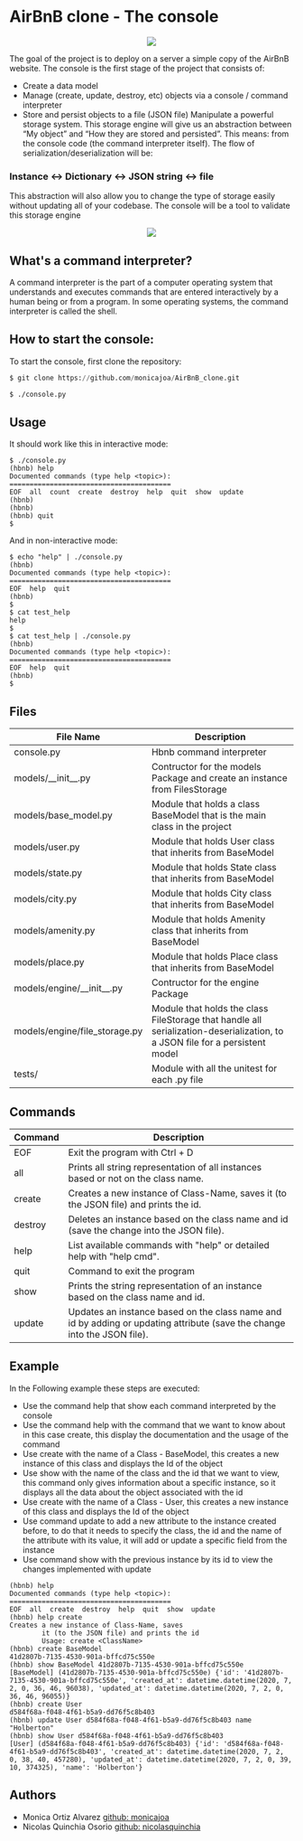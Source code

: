 # AirBnB clone - The console

<p align="center">
<img src="https://holbertonintranet.s3.amazonaws.com/uploads/medias/2018/6/65f4a1dd9c51265f49d0.png?X-Amz-Algorithm=AWS4-HMAC-SHA256&X-Amz-Credential=AKIARDDGGGOUWMNL5ANN%2F20200702%2Fus-east-1%2Fs3%2Faws4_request&X-Amz-Date=20200702T050200Z&X-Amz-Expires=86400&X-Amz-SignedHeaders=host&X-Amz-Signature=ff9702fa25141ec26348e486857da02b84193628be40f0285b4eef00d43edbda">
</p>

The goal of the project is to deploy on a server a simple copy of the AirBnB website.
The console is the first stage of the project that consists of:

- Create a data model
- Manage (create, update, destroy, etc) objects via a console / command interpreter
- Store and persist objects to a file (JSON file)
  Manipulate a powerful storage system. This storage engine will give us an abstraction between “My object” and “How they are stored and persisted”. This means: from the console code (the command interpreter itself). The flow of serialization/deserialization will be:

### Instance <-> Dictionary <-> JSON string <-> file

This abstraction will also allow you to change the type of storage easily without updating all of your codebase.
The console will be a tool to validate this storage engine

<p align="center">
<img src="https://holbertonintranet.s3.amazonaws.com/uploads/medias/2018/6/815046647d23428a14ca.png?X-Amz-Algorithm=AWS4-HMAC-SHA256&X-Amz-Credential=AKIARDDGGGOUWMNL5ANN%2F20200702%2Fus-east-1%2Fs3%2Faws4_request&X-Amz-Date=20200702T055729Z&X-Amz-Expires=86400&X-Amz-SignedHeaders=host&X-Amz-Signature=2bbf5d26455d6a0beb55d61637a55d7d457df6a389954e597f7a8278f98b168d">
</p>

## What's a command interpreter?

A command interpreter is the part of a computer operating system that understands and executes commands that are entered interactively by a human being or from a program. In some operating systems, the command interpreter is called the shell.

## How to start the console:

To start the console, first clone the repository:

```Python
$ git clone https://github.com/monicajoa/AirBnB_clone.git
```

```bash
$ ./console.py
```

## Usage

It should work like this in interactive mode:

```python3
$ ./console.py
(hbnb) help
Documented commands (type help <topic>):
========================================
EOF  all  count  create  destroy  help  quit  show  update
(hbnb)
(hbnb)
(hbnb) quit
$
```

And in non-interactive mode:

```python3
$ echo "help" | ./console.py
(hbnb)
Documented commands (type help <topic>):
========================================
EOF  help  quit
(hbnb)
$
$ cat test_help
help
$
$ cat test_help | ./console.py
(hbnb)
Documented commands (type help <topic>):
========================================
EOF  help  quit
(hbnb)
$
```

## Files

| File Name                     | Description                                                                                                                  |
| ----------------------------- | ---------------------------------------------------------------------------------------------------------------------------- |
| console.py                    | Hbnb command interpreter                                                                                                     |
| models/\_\_init\_\_.py        | Contructor for the models Package and create an instance from FilesStorage                                                   |
| models/base_model.py          | Module that holds a class BaseModel that is the main class in the project                                                    |
| models/user.py                | Module that holds User class that inherits from BaseModel                                                                    |
| models/state.py               | Module that holds State class that inherits from BaseModel                                                                   |
| models/city.py                | Module that holds City class that inherits from BaseModel                                                                    |
| models/amenity.py             | Module that holds Amenity class that inherits from BaseModel                                                                 |
| models/place.py               | Module that holds Place class that inherits from BaseModel                                                                   |
| models/engine/\_\_init\_\_.py | Contructor for the engine Package                                                                                            |
| models/engine/file_storage.py | Module that holds the class FileStorage that handle all serialization-deserialization, to a JSON file for a persistent model |
| tests/                        | Module with all the unitest for each .py file                                                                                |

## Commands

| Command | Description                                                                                                              |
| ------- | ------------------------------------------------------------------------------------------------------------------------ |
| EOF     | Exit the program with Ctrl + D                                                                                           |
| all     | Prints all string representation of all instances based or not on the class name.                                        |
| create  | Creates a new instance of Class-Name, saves it (to the JSON file) and prints the id.                                     |
| destroy | Deletes an instance based on the class name and id (save the change into the JSON file).                                 |
| help    | List available commands with "help" or detailed help with "help cmd".                                                    |
| quit    | Command to exit the program                                                                                              |
| show    | Prints the string representation of an instance based on the class name and id.                                          |
| update  | Updates an instance based on the class name and id by adding or updating attribute (save the change into the JSON file). |

## Example

In the Following example these steps are executed:

- Use the command help that show each command interpreted by the console
- Use the command help with the command that we want to know about in this case create, this display the documentation and the usage of the command
- Use create with the name of a Class - BaseModel, this creates a new instance of this class and displays the Id of the object
- Use show with the name of the class and the id that we want to view, this command only gives information about a specific instance, so it displays all the data about the object associated with the id
- Use create with the name of a Class - User, this creates a new instance of this class and displays the Id of the object
- Use command update to add a new attribute to the instance created before, to do that it needs to specify the class, the id and the name of the attribute with its value, it will add or update a specific field from the instance
- Use command show with the previous instance by its id to view the changes implemented with update

```python3
(hbnb) help
Documented commands (type help <topic>):
========================================
EOF  all  create  destroy  help  quit  show  update
(hbnb) help create
Creates a new instance of Class-Name, saves
        it (to the JSON file) and prints the id
        Usage: create <ClassName>
(hbnb) create BaseModel
41d2807b-7135-4530-901a-bffcd75c550e
(hbnb) show BaseModel 41d2807b-7135-4530-901a-bffcd75c550e
[BaseModel] (41d2807b-7135-4530-901a-bffcd75c550e) {'id': '41d2807b-7135-4530-901a-bffcd75c550e', 'created_at': datetime.datetime(2020, 7, 2, 0, 36, 46, 96038), 'updated_at': datetime.datetime(2020, 7, 2, 0, 36, 46, 96055)}
(hbnb) create User
d584f68a-f048-4f61-b5a9-dd76f5c8b403
(hbnb) update User d584f68a-f048-4f61-b5a9-dd76f5c8b403 name "Holberton"
(hbnb) show User d584f68a-f048-4f61-b5a9-dd76f5c8b403
[User] (d584f68a-f048-4f61-b5a9-dd76f5c8b403) {'id': 'd584f68a-f048-4f61-b5a9-dd76f5c8b403', 'created_at': datetime.datetime(2020, 7, 2, 0, 38, 40, 457280), 'updated_at': datetime.datetime(2020, 7, 2, 0, 39, 10, 374325), 'name': 'Holberton'}
```

## Authors

- Monica Ortiz Alvarez [github: monicajoa][1]
- Nicolas Quinchia Osorio [github: nicolasquinchia][2]

[1]: https://github.com/monicajoa
[2]: https://github.com/nicolasquinchia

